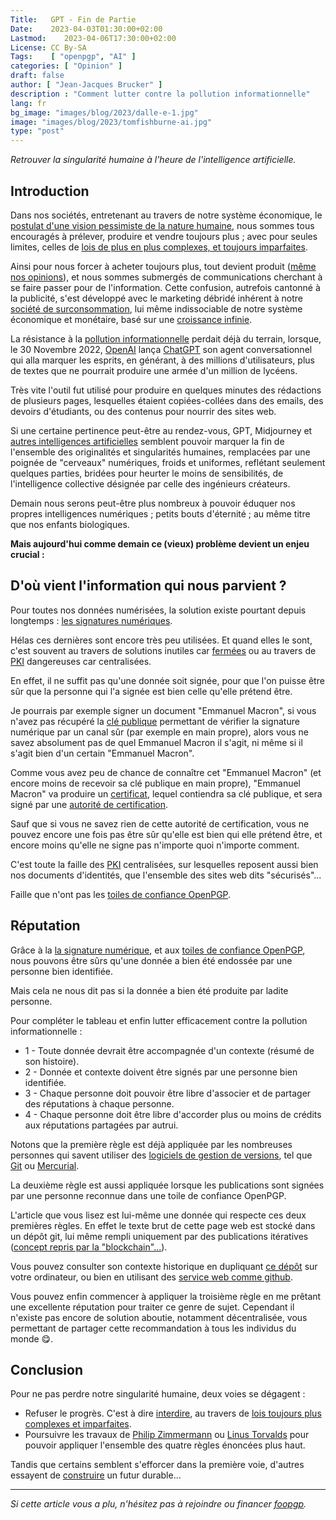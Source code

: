```yaml
---
Title:   GPT - Fin de Partie
Date:    2023-04-03T01:30:00+02:00
Lastmod:    2023-04-06T17:30:00+02:00
License: CC By-SA
Tags:    [ "openpgp", "AI" ]
categories: [ "Opinion" ]
draft: false
author: [ "Jean-Jacques Brucker" ]
description : "Comment lutter contre la pollution informationnelle"
lang: fr
bg_image: "images/blog/2023/dalle-e-1.jpg"
image: "images/blog/2023/tomfishburne-ai.jpg"
type: "post"
---
```


*Retrouver la singularité humaine à l'heure de l'intelligence artificielle.*

## Introduction

Dans nos sociétés, entretenant au travers de notre système économique, le [postulat d'une vision pessimiste de la nature humaine](https://fr.wikipedia.org/wiki/Homo_homini_lupus_est), nous sommes tous encouragés à prélever, produire et vendre toujours plus ; avec pour seules limites, celles de [lois de plus en plus complexes, et toujours imparfaites](https://fr.wikipedia.org/wiki/L%C3%A9viathan_%28Thomas_Hobbes%29).

Ainsi pour nous forcer à acheter toujours plus, tout devient produit ([même nos opinions](https://fr.wikipedia.org/wiki/Scandale_Facebook-Cambridge_Analytica)), et nous sommes submergés de communications cherchant à se faire passer pour de l'information. Cette confusion, autrefois cantonné à la publicité, s'est développé avec le marketing débridé inhérent à notre [société de surconsommation](https://fr.wikipedia.org/wiki/Soci%C3%A9t%C3%A9_de_consommation), lui même indissociable de notre système économique et monétaire, basé sur une [croissance infinie](https://fr.wikipedia.org/wiki/Technocratie).

La résistance à la [pollution informationnelle](https://fr.wikipedia.org/wiki/Pollution_informationnelle) perdait déjà du terrain, lorsque, le 30 Novembre 2022, [OpenAI](https://fr.wikipedia.org/wiki/OpenAI) lança [ChatGPT](https://fr.wikipedia.org/wiki/ChatGPT) son agent conversationnel qui alla marquer les esprits, en générant, à des millions d'utilisateurs, plus de textes que ne pourrait produire une armée d'un million de lycéens.

Très vite l'outil fut utilisé pour produire en quelques minutes des rédactions de plusieurs pages, lesquelles étaient copiées-collées dans des emails, des devoirs d'étudiants, ou des contenus pour nourrir des sites web.

Si une certaine pertinence peut-être au rendez-vous, GPT, Midjourney et [autres intelligences artificielles](https://fr.wikipedia.org/wiki/Art_g%C3%A9n%C3%A9ratif) semblent pouvoir marquer la fin de l'ensemble des originalités et singularités humaines, remplacées par une poignée de "cerveaux" numériques, froids et uniformes, reflétant seulement quelques parties, bridées pour heurter le moins de sensibilités, de l'intelligence collective désignée par celle des ingénieurs créateurs.

Demain nous serons peut-être plus nombreux à pouvoir éduquer nos propres intelligences numériques ; petits bouts d'éternité ; au même titre que nos enfants biologiques.

**Mais aujourd'hui comme demain ce (vieux) problème devient un enjeu crucial :**

## D'où vient l'information qui nous parvient ?

Pour toutes nos données numérisées, la solution existe pourtant depuis longtemps : [les signatures numériques](https://fr.wikipedia.org/wiki/Signature_num%C3%A9rique).

Hélas ces dernières sont encore très peu utilisées. Et quand elles le sont, c'est
souvent au travers de solutions inutiles car [fermées](https://fr.wikipedia.org/wiki/Logiciel_propri%C3%A9taire) ou au travers de [PKI](https://fr.wikipedia.org/wiki/Infrastructure_%C3%A0_cl%C3%A9s_publiques) dangereuses car centralisées.

En effet, il ne suffit pas qu'une donnée soit signée, pour que l'on puisse être sûr que la personne qui l'a signée est bien celle qu'elle prétend être.

Je pourrais par exemple signer un document "Emmanuel Macron", si vous n'avez pas récupéré la [clé publique](https://fr.wikipedia.org/wiki/Cryptographie_asym%C3%A9trique) permettant de vérifier la signature numérique par un canal sûr (par exemple en main propre), alors vous ne savez absolument pas de quel Emmanuel Macron il s'agit, ni même si il s'agit bien d'un certain "Emmanuel Macron".

Comme vous avez peu de chance de connaître cet "Emmanuel Macron" (et encore moins de recevoir sa clé publique en main propre), "Emmanuel Macron" va produire un [certificat](https://fr.wikipedia.org/wiki/Certificat_%C3%A9lectronique), lequel contiendra sa clé publique, et sera signé par une [autorité de certification](https://fr.wikipedia.org/wiki/Autorit%C3%A9_de_certification).

Sauf que si vous ne savez rien de cette autorité de certification, vous ne
pouvez encore une fois pas être sûr qu'elle est bien qui elle prétend être, et
encore moins qu'elle ne signe pas n'importe quoi n'importe comment.

C'est toute la faille des [PKI](https://fr.wikipedia.org/wiki/Infrastructure_%C3%A0_cl%C3%A9s_publiques) centralisées, sur lesquelles reposent aussi bien
nos documents d'identités, que l'ensemble des sites web dits "sécurisés"...

Faille que n'ont pas les [toiles de confiance
OpenPGP](https://fr.wikipedia.org/wiki/Toile_de_confiance).

## Réputation

Grâce à la [la signature numérique](https://fr.wikipedia.org/wiki/Signature_num%C3%A9rique), et aux [toiles de confiance OpenPGP](https://fr.wikipedia.org/wiki/Toile_de_confiance), nous pouvons être sûrs qu'une donnée a bien été endossée par une personne bien identifiée.

Mais cela ne nous dit pas si la donnée a bien été produite par ladite personne.

Pour compléter le tableau et enfin lutter efficacement contre la pollution
informationnelle :

* 1 - Toute donnée devrait être accompagnée d'un contexte (résumé de son histoire).
* 2 - Donnée et contexte doivent être signés par une personne bien identifiée.
* 3 - Chaque personne doit pouvoir être libre d'associer et de partager des réputations à
  chaque personne.
* 4 - Chaque personne doit être libre d'accorder plus ou moins de crédits aux
  réputations partagées par autrui.

Notons que la première règle est déjà appliquée par les nombreuses personnes qui
savent utiliser des [logiciels de gestion de
versions](https://fr.wikipedia.org/wiki/Logiciel_de_gestion_de_versions), tel
que [Git](https://fr.wikipedia.org/wiki/Git) ou
[Mercurial](https://fr.wikipedia.org/wiki/Mercurial).

La deuxième règle est aussi appliquée lorsque les publications sont signées par
une personne reconnue dans une toile de confiance OpenPGP.

L'article que vous lisez est lui-même une donnée qui respecte ces deux premières
règles. En effet le texte brut de cette page web est stocké dans un dépôt git,
lui même rempli uniquement par des publications itératives ([concept repris par
la "blockchain"...](https://netfuture.ch/2022/02/git-pgp-blockchain-comparison/)).

Vous pouvez consulter son contexte historique en dupliquant [ce dépôt](https://github.com/foopgp/foopgp-hugowebsite/) sur votre ordinateur, ou bien en utilisant des [service web comme github](https://github.com/foopgp/foopgp-hugowebsite/commits/test/content/french/blog/2023-04-03-lutter-contre-la-polution-informationelle.md).

Vous pouvez enfin commencer à appliquer la troisième règle en me prêtant une
excellente réputation pour traiter ce genre de sujet. Cependant il n'existe pas
encore de solution aboutie, notamment décentralisée, vous permettant de partager
cette recommandation à tous les individus du monde 😋.

## Conclusion

Pour ne pas perdre notre singularité humaine, deux voies se dégagent :

* Refuser le progrès. C'est à dire [interdire](https://www.numerama.com/tech/1324324-litalie-reclame-larret-de-chatgpt-au-nom-du-rgpd.html), au travers de [lois toujours plus complexes et imparfaites](https://www.europarl.europa.eu/news/fr/headlines/society/20201015STO89417/regles-sur-l-ia-ce-que-veut-le-parlement-europeen).
* Poursuivre les travaux de [Philip Zimmermann](https://fr.wikipedia.org/wiki/Philip_Zimmermann) ou [Linus Torvalds](https://fr.wikipedia.org/wiki/Linus_Torvalds) pour pouvoir appliquer l'ensemble des quatre règles énoncées plus haut.

Tandis que certains semblent s'efforcer dans la première voie,
d'autres essayent de [construire](https://datatracker.ietf.org/wg/openpgp/charter/) un futur
durable...


---

*Si cette article vous a plu, n'hésitez pas à rejoindre ou financer
[foopgp](/about/legal-notice/).*

